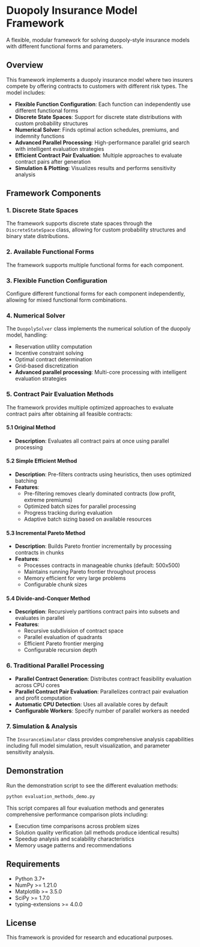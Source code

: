 # Duopoly Insurance Model Framework

A flexible, modular framework for solving duopoly-style insurance models with different functional forms and parameters.

## Overview

This framework implements a duopoly insurance model where two insurers compete by offering contracts to customers with different risk types. The model includes:

- **Flexible Function Configuration**: Each function can independently use different functional forms
- **Discrete State Spaces**: Support for discrete state distributions with custom probability structures
- **Numerical Solver**: Finds optimal action schedules, premiums, and indemnity functions
- **Advanced Parallel Processing**: High-performance parallel grid search with intelligent evaluation strategies
- **Efficient Contract Pair Evaluation**: Multiple approaches to evaluate contract pairs after generation
- **Simulation & Plotting**: Visualizes results and performs sensitivity analysis

## Framework Components

### 1. Discrete State Spaces

The framework supports discrete state spaces through the `DiscreteStateSpace` class, allowing for custom probability structures and binary state distributions.

### 2. Available Functional Forms

The framework supports multiple functional forms for each component.

### 3. Flexible Function Configuration

Configure different functional forms for each component independently, allowing for mixed functional form combinations.

### 4. Numerical Solver

The `DuopolySolver` class implements the numerical solution of the duopoly model, handling:

- Reservation utility computation
- Incentive constraint solving
- Optimal contract determination
- Grid-based discretization
- **Advanced parallel processing**: Multi-core processing with intelligent evaluation strategies

### 5. Contract Pair Evaluation Methods

The framework provides multiple optimized approaches to evaluate contract pairs after obtaining all feasible contracts:

#### 5.1 Original Method
- **Description**: Evaluates all contract pairs at once using parallel processing

#### 5.2 Simple Efficient Method
- **Description**: Pre-filters contracts using heuristics, then uses optimized batching
- **Features**:
  - Pre-filtering removes clearly dominated contracts (low profit, extreme premiums)
  - Optimized batch sizes for parallel processing
  - Progress tracking during evaluation
  - Adaptive batch sizing based on available resources

#### 5.3 Incremental Pareto Method
- **Description**: Builds Pareto frontier incrementally by processing contracts in chunks
- **Features**:
  - Processes contracts in manageable chunks (default: 500x500)
  - Maintains running Pareto frontier throughout process
  - Memory efficient for very large problems
  - Configurable chunk sizes

#### 5.4 Divide-and-Conquer Method
- **Description**: Recursively partitions contract pairs into subsets and evaluates in parallel
- **Features**:
  - Recursive subdivision of contract space
  - Parallel evaluation of quadrants
  - Efficient Pareto frontier merging
  - Configurable recursion depth

### 6. Traditional Parallel Processing

- **Parallel Contract Generation**: Distributes contract feasibility evaluation across CPU cores
- **Parallel Contract Pair Evaluation**: Parallelizes contract pair evaluation and profit computation
- **Automatic CPU Detection**: Uses all available cores by default
- **Configurable Workers**: Specify number of parallel workers as needed

### 7. Simulation & Analysis

The `InsuranceSimulator` class provides comprehensive analysis capabilities including full model simulation, result visualization, and parameter sensitivity analysis.

## Demonstration

Run the demonstration script to see the different evaluation methods:

```bash
python evaluation_methods_demo.py
```

This script compares all four evaluation methods and generates comprehensive performance comparison plots including:
- Execution time comparisons across problem sizes
- Solution quality verification (all methods produce identical results)
- Speedup analysis and scalability characteristics
- Memory usage patterns and recommendations

## Requirements

- Python 3.7+
- NumPy >= 1.21.0
- Matplotlib >= 3.5.0
- SciPy >= 1.7.0
- typing-extensions >= 4.0.0

## License

This framework is provided for research and educational purposes.
